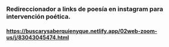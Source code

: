 ### Redireccionador a links de poesía en instagram para intervención poética.
#### https://buscarysaberquienyque.netlify.app/02web-zoom-us/j/83043045474.html
